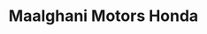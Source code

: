 ---
title: "Maalghani Motors Honda"
url: /gangapur-city/maalghani-motors-honda/
shop: motorcycle
---